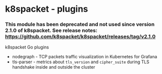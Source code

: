 # k8spacket - plugins

### This module has been deprecated and not used since version 2.1.0 of k8spacket. See release notes: https://github.com/k8spacket/k8spacket/releases/tag/v2.1.0

k8spacket Go plugins  

- nodegraph - TCP packets traffic visualization in Kubernetes for Grafana
- tls-parser - metrics about `tls_version` and `cipher_suite` during TLS handshake inside and outside the cluster